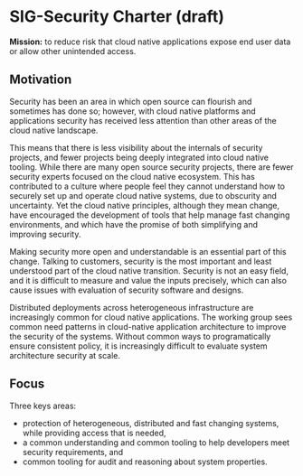 # SIG-Security Charter (draft)

**Mission:** to reduce risk that cloud native
applications expose end user data or allow other unintended access.

## Motivation
Security has been an area in which open source can flourish and sometimes has done so; however, with cloud native platforms and applications security has received less attention than other areas of the cloud native landscape.

This means that there is less visibility about the internals of security projects, and fewer projects being deeply integrated into cloud native tooling. While there are many open source security projects, there are fewer security experts focused on the cloud native ecosystem. This has contributed to a culture where people feel they cannot understand how to securely set up and operate cloud native systems, due to obscurity and uncertainty. Yet the cloud native principles, although they mean change, have encouraged the development of tools that help manage fast changing environments, and which have the promise of both simplifying and improving security.

Making security more open and understandable is an essential part of this change. Talking to customers, security is the most important and least understood part of the cloud native transition. Security is not an easy field, and it is difficult to measure and value the inputs precisely, which can also cause issues with evaluation of security software and designs.

Distributed deployments across heterogeneous infrastructure are increasingly
common for cloud native applications. The working group sees common need
patterns in cloud-native application architecture to improve the security of
the systems. Without common ways to programatically ensure consistent policy,
it is increasingly difficult to evaluate system architecture security at scale.

## Focus

Three keys areas:
* protection of heterogeneous, distributed and fast changing systems, while providing access that is needed,
* a common understanding and common tooling to help developers meet security requirements, and
* common tooling for audit and reasoning about system properties.

